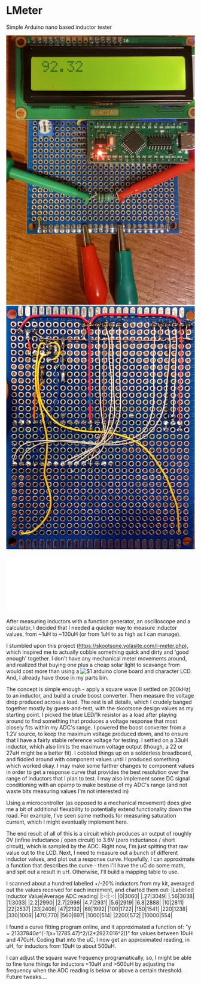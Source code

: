 # LMeter
Simple Arduino nano based inductor tester


![Prototype](20210511_212253.jpg "Prototype")
![Prototype_1](20210511_144249.jpg "Prototype Rear")

![Schematic](LMeter.pdf?raw=true "Schematic")

After measuring inductors with a function generator, an oscilloscope and a calculator, I decided that I needed a quicker way to measure inductor values, from ~1uH to ~100uH (or from 1uH to as high as I can manage).

I stumbled upon this project (https://skootsone.yolasite.com/l-meter.php), which inspired me to actually cobble something quick and dirty and 'good enough' together. I don't have any mechanical meter movements around, and realized that buying one plus a cheap solar light to scavange from would cost more than using a ![$1 arduino clone board](https://github.com/dbuezas/lgt8fx "LGT8F328p") and character LCD. And, I already have those in my parts bin.

The concept is simple enough - apply a square wave (I settled on 200kHz) to an inductor, and build a crude boost converter. Then measure the voltage drop produced across a load. The rest is all details, which I crudely banged together mostly by guess-and-test, with the skootsone design values as my starting point. I picked the blue LED/1k resistor as a load after playing around to find something that produces a voltage response that most closely fits within my ADC's range. I powered the boost converter from a 1.2V source, to keep the maximum voltage produced down, and to ensure that I have a fairly stable reference voltage for testing. I settled on a 33uH inductor, which also limits the maximum voltage output (though, a 22 or 27uH might be a better fit). I cobbled things up on a solderless breadboard, and fiddled around with component values until I produced something which worked okay. I may make some further changes to component values in order to get a response curve that provides the best resolution over the range of inductors that I plan to test. I may also implement some DC signal conditioning with an opamp to make bestuse of my ADC's range (and not waste bits measuring values I'm not interested in)

Using a microcontroller (as opposed to a mechanical movement) does give me a bit of additional flexability to potentially extend functionality down the road. For example, I've seen some methods for measuring saturation current, which I might eventually implement here.

The end result of all of this is a circuit which produces an output of roughly 0V (infine inductance / open circuit) to 3.6V (zero inductance / short circuit), which is sampled by the ADC. Right now, I'm just spitting that raw value out to the LCD. Next, I need to measure out a bunch of different inductor values, and plot out a response curve. Hopefully, I can approximate a function that describes the curve - then I'll have the uC do some math, and spit out a result in uH. Otherwise, I'll build a mapping table to use.

I scanned about a hundred labelled +/-20% inductors from my kit, averaged out the values received for each increment, and charted them out:
|Labelled Inductor Value|Average ADC reading|
|:-:|:-:|
|0|3060|
|.27|3049|
|.56|3038|
|1|3033|
|2.2|2990|
|2.7|2996|
|4.7|2931|
|5.6|2919|
|6.8|2888|
|10|2811|
|22|2537|
|33|2408|
|47|2192|
|68|1992|
|100|1722|
|150|1541|
|220|1238|
|330|1008|
|470|770|
|560|697|
|1000|514|
|2200|572|
|10000|554|

I found a curve fitting program online, and it approximated a function of: "y = 21337840*e^(-1*(x+12785.47)^2/(2*2927.016^2))" for values between 10uH and 470uH. Coding that into the uC, I now get an approximated reading, in uH, for inductors from 10uH to about 500uH.

I can adjust the square wave frequency programatically, so, I might be able to fine tune things for inductors <10uH and >500uH by adjusting the frequency when the ADC reading is below or above a certain threshold. Future tweaks....
